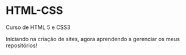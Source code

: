 # HTML-CSS
 Curso de HTML 5 e CSS3

 Iniciando na criação de sites, agora aprendendo a gerenciar os meus repositórios!
